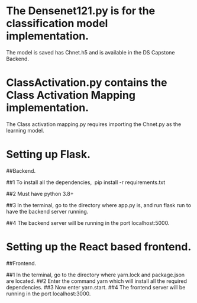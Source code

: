 # The Densenet121.py is for the classification model implementation.

The model is saved has Chnet.h5 and is available in the DS Capstone Backend.

# ClassActivation.py contains the Class Activation Mapping implementation.

The Class activation mapping.py requires importing the Chnet.py as the learning model.

# Setting up Flask.

##Backend.

##1	To install all the dependencies,  pip install -r requirements.txt

##2	Must have python 3.8+

##3	In the terminal, go to the directory where app.py is, and run flask run to have the backend server running.

##4	The backend server will be running in the port localhost:5000.



# Setting up the React based frontend.

##Frontend.

##1 In the terminal, go to the directory where yarn.lock and package.json are located.
##2 Enter the command yarn which will install all the required dependencies.
##3 Now enter yarn.start.
##4 The frontend server will be running in the port localhost:3000.
